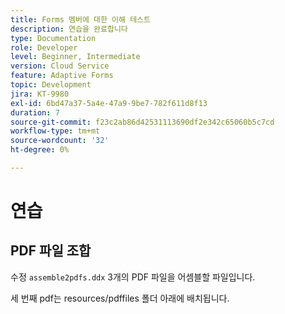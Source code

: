 ```yaml
---
title: Forms 멤버에 대한 이해 테스트
description: 연습을 완료합니다
type: Documentation
role: Developer
level: Beginner, Intermediate
version: Cloud Service
feature: Adaptive Forms
topic: Development
jira: KT-9980
exl-id: 6bd47a37-5a4e-47a9-9be7-782f611d8f13
duration: 7
source-git-commit: f23c2ab86d42531113690df2e342c65060b5c7cd
workflow-type: tm+mt
source-wordcount: '32'
ht-degree: 0%

---
```


# 연습

## PDF 파일 조합

수정 `assemble2pdfs.ddx` 3개의 PDF 파일을 어셈블할 파일입니다.

세 번째 pdf는 resources/pdffiles 폴더 아래에 배치됩니다.
